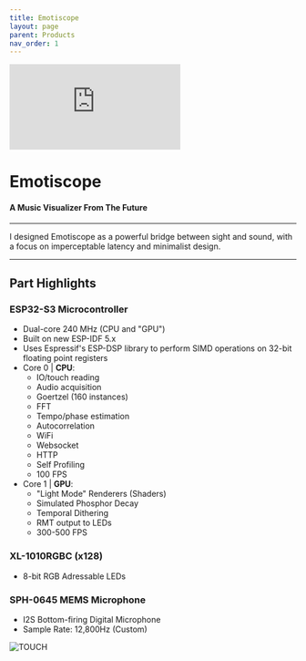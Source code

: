 ```yaml
---
title: Emotiscope
layout: page
parent: Products
nav_order: 1
---
```


<iframe class="youtube-video" src="https://www.youtube.com/embed/n2YH9V63OQo" title="YouTube video player" frameborder="0" allow="accelerometer; autoplay; clipboard-write; encrypted-media; gyroscope; picture-in-picture; web-share" allowfullscreen></iframe>

# Emotiscope

#### A Music Visualizer From The Future

--------------------------------------------

I designed Emotiscope as a powerful bridge between sight and sound, with a focus on imperceptable latency and minimalist design.

--------------------------------------------

## Part Highlights

### ESP32-S3 Microcontroller

- Dual-core 240 MHz (CPU and "GPU")
- Built on new ESP-IDF 5.x
- Uses Espressif's ESP-DSP library to perform SIMD operations on 32-bit floating point registers
- Core 0 | **CPU**: 
    - IO/touch reading
    - Audio acquisition
    - Goertzel (160 instances)
    - FFT
    - Tempo/phase estimation
    - Autocorrelation
    - WiFi
    - Websocket
    - HTTP
    - Self Profiling
    - 100 FPS
- Core 1 | **GPU**:
    - "Light Mode" Renderers (Shaders)
    - Simulated Phosphor Decay
    - Temporal Dithering
    - RMT output to LEDs
    - 300-500 FPS

### XL-1010RGBC (x128)

- 8-bit RGB Adressable LEDs

### SPH-0645 MEMS Microphone

- I2S Bottom-firing Digital Microphone
- Sample Rate: 12,800Hz (Custom)




![TOUCH](https://github.com/lixie-labs/emotiscope/blob/main/extras/img/emotiscope_spectrum_crop.jpg?raw=true)
